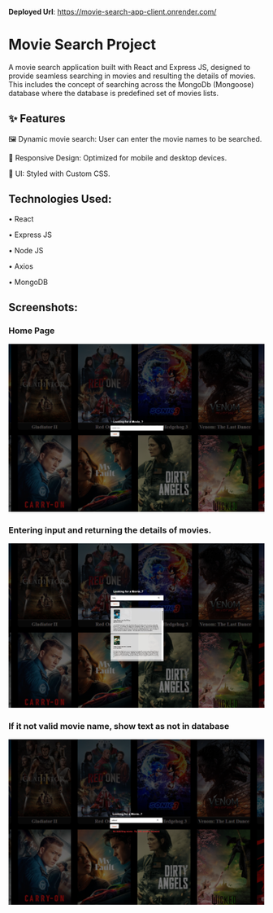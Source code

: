  **Deployed Url**: https://movie-search-app-client.onrender.com/ 

  
<h1> Movie Search Project</h1>
 A movie search application built with React and Express JS, designed to provide seamless searching in movies and resulting the details of movies. This includes the concept of searching across the MongoDb (Mongoose) database where the database is predefined set of movies lists.

 <h2>✨ Features</h2>

  🖼️ Dynamic movie search: User can enter the movie names to be searched.

  📱 Responsive Design: Optimized for mobile and desktop devices.

  🎨 UI: Styled with Custom CSS.


 <h2>Technologies Used: </h2>
 
   •	React
   
   •	Express JS
   
   •	Node JS
   
   •	Axios
   
   •	MongoDB

 <h2>Screenshots: </h2>

 <h3>Home Page</h3>

 ![screenshots](https://github.com/ayishanazreen/Movie-Search-App/blob/master/Screenshots/Home.png?raw=true)

 <h3>Entering input and returning the details of movies.</h3>

  ![screenshots](https://github.com/ayishanazreen/Movie-Search-App/blob/master/Screenshots/Search.png?raw=true)

  <h3>If it not valid movie name, show text as not in database</h3>
  
  ![screenshots](https://github.com/ayishanazreen/Movie-Search-App/blob/master/Screenshots/noResult.png?raw=true)




 

  
  

 
   



